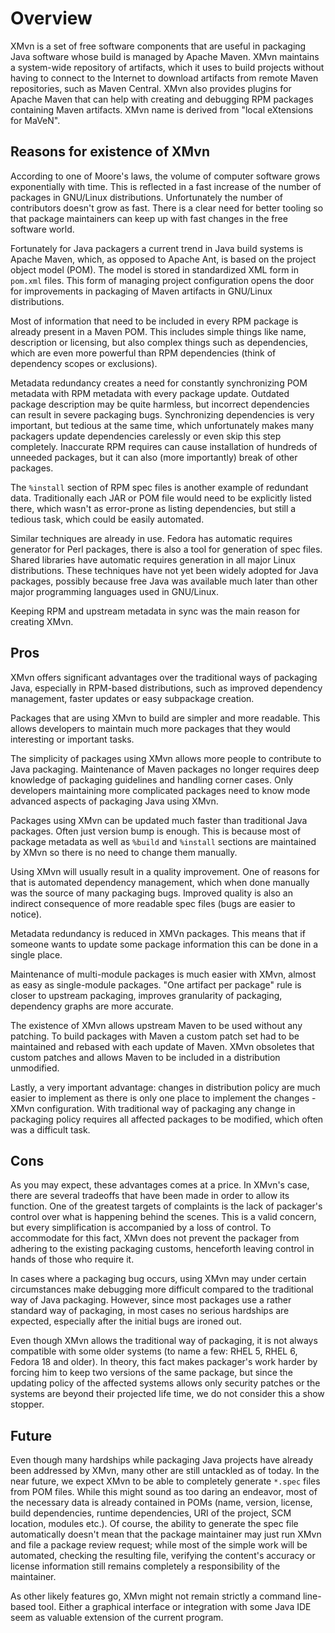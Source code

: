 Overview
========

XMvn is a set of free software components that are useful in packaging
Java software whose build is managed by Apache Maven.  XMvn maintains
a system-wide repository of artifacts, which it uses to build projects
without having to connect to the Internet to download artifacts from
remote Maven repositories, such as Maven Central.  XMvn also provides
plugins for Apache Maven that can help with creating and debugging RPM
packages containing Maven artifacts.  XMvn name is derived from "local
eXtensions for MaVeN".


Reasons for existence of XMvn
-----------------------------

According to one of Moore's laws, the volume of computer software
grows exponentially with time.  This is reflected in a fast increase
of the number of packages in GNU/Linux distributions.  Unfortunately
the number of contributors doesn't grow as fast.  There is a clear
need for better tooling so that package maintainers can keep up with
fast changes in the free software world.

Fortunately for Java packagers a current trend in Java build systems
is Apache Maven, which, as opposed to Apache Ant, is based on the
project object model (POM).  The model is stored in standardized XML
form in `pom.xml` files.  This form of managing project configuration
opens the door for improvements in packaging of Maven artifacts in
GNU/Linux distributions.

Most of information that need to be included in every RPM package is
already present in a Maven POM.  This includes simple things like
name, description or licensing, but also complex things such as
dependencies, which are even more powerful than RPM dependencies
(think of dependency scopes or exclusions).

Metadata redundancy creates a need for constantly synchronizing POM
metadata with RPM metadata with every package update.  Outdated
package description may be quite harmless, but incorrect dependencies
can result in severe packaging bugs.  Synchronizing dependencies is
very important, but tedious at the same time, which unfortunately
makes many packagers update dependencies carelessly or even skip this
step completely.  Inaccurate RPM requires can cause installation of
hundreds of unneeded packages, but it can also (more importantly)
break of other packages.

The `%install` section of RPM spec files is another example of
redundant data.  Traditionally each JAR or POM file would need to be
explicitly listed there, which wasn't as error-prone as listing
dependencies, but still a tedious task, which could be easily
automated.

Similar techniques are already in use.  Fedora has automatic requires
generator for Perl packages, there is also a tool for generation of
spec files.  Shared libraries have automatic requires generation in
all major Linux distributions.  These techniques have not yet been
widely adopted for Java packages, possibly because free Java was
available much later than other major programming languages used in
GNU/Linux.

Keeping RPM and upstream metadata in sync was the main reason for
creating XMvn.


Pros
----

XMvn offers significant advantages over the traditional ways of
packaging Java, especially in RPM-based distributions, such as
improved dependency management, faster updates or easy subpackage
creation.

Packages that are using XMvn to build are simpler and more readable.
This allows developers to maintain much more packages that they would
interesting or important tasks.

The simplicity of packages using XMvn allows more people to contribute
to Java packaging.  Maintenance of Maven packages no longer requires
deep knowledge of packaging guidelines and handling corner cases.
Only developers maintaining more complicated packages need to know
mode advanced aspects of packaging Java using XMvn.

Packages using XMvn can be updated much faster than traditional Java
packages.  Often just version bump is enough.  This is because most of
package metadata as well as `%build` and `%install` sections are
maintained by XMvn so there is no need to change them manually.

Using XMvn will usually result in a quality improvement.  One of
reasons for that is automated dependency management, which when done
manually was the source of many packaging bugs.  Improved quality is
also an indirect consequence of more readable spec files (bugs are
easier to notice).

Metadata redundancy is reduced in XMVn packages.  This means that if
someone wants to update some package information this can be done in a
single place.

Maintenance of multi-module packages is much easier with XMvn, almost
as easy as single-module packages.  "One artifact per package" rule is
closer to upstream packaging, improves granularity of packaging,
dependency graphs are more accurate.

The existence of XMvn allows upstream Maven to be used without any
patching.  To build packages with Maven a custom patch set had to be
maintained and rebased with each update of Maven.  XMvn obsoletes that
custom patches and allows Maven to be included in a distribution
unmodified.

Lastly, a very important advantage: changes in distribution policy are
much easier to implement as there is only one place to implement the
changes - XMvn configuration.  With traditional way of packaging any
change in packaging policy requires all affected packages to be
modified, which often was a difficult task.


Cons
----

As you may expect, these advantages comes at a price.  In XMvn's case,
there are several tradeoffs that have been made in order to allow its
function.  One of the greatest targets of complaints is the lack of
packager's control over what is happening behind the scenes.  This is
a valid concern, but every simplification is accompanied by a loss of
control.  To accommodate for this fact, XMvn does not prevent the
packager from adhering to the existing packaging customs, henceforth
leaving control in hands of those who require it.

In cases where a packaging bug occurs, using XMvn may under certain
circumstances make debugging more difficult compared to the
traditional way of Java packaging.  However, since most packages use a
rather standard way of packaging, in most cases no serious hardships
are expected, especially after the initial bugs are ironed out.

Even though XMvn allows the traditional way of packaging, it is not
always compatible with some older systems (to name a few: RHEL 5, RHEL
6, Fedora 18 and older).  In theory, this fact makes packager's work
harder by forcing him to keep two versions of the same package, but
since the updating policy of the affected systems allows only security
patches or the systems are beyond their projected life time, we do not
consider this a show stopper.


Future
------

Even though many hardships while packaging Java projects have already
been addressed by XMvn, many other are still untackled as of today.
In the near future, we expect XMvn to be able to completely generate
`*.spec` files from POM files.  While this might sound as too daring
an endeavor, most of the necessary data is already contained in POMs
(name, version, license, build dependencies, runtime dependencies, URI
of the project, SCM location, modules etc.).  Of course, the ability
to generate the spec file automatically doesn't mean that the package
maintainer may just run XMvn and file a package review request; while
most of the simple work will be automated, checking the resulting
file, verifying the content's accuracy or license information still
remains completely a responsibility of the maintainer.

As other likely features go, XMvn might not remain strictly a command
line-based tool.  Either a graphical interface or integration with
some Java IDE seem as valuable extension of the current program.

